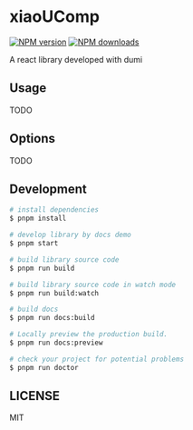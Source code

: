 # xiaoUComp

[![NPM version](https://img.shields.io/npm/v/xiaoUComp.svg?style=flat)](https://npmjs.org/package/xiaoUComp)
[![NPM downloads](http://img.shields.io/npm/dm/xiaoUComp.svg?style=flat)](https://npmjs.org/package/xiaoUComp)

A react library developed with dumi

## Usage

TODO

## Options

TODO

## Development

```bash
# install dependencies
$ pnpm install

# develop library by docs demo
$ pnpm start

# build library source code
$ pnpm run build

# build library source code in watch mode
$ pnpm run build:watch

# build docs
$ pnpm run docs:build

# Locally preview the production build.
$ pnpm run docs:preview

# check your project for potential problems
$ pnpm run doctor
```

## LICENSE

MIT
